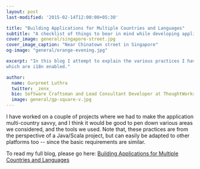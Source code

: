 ```yaml
---
layout: post
last-modified: '2015-02-14T12:00:00+05:30'

title: "Building Applications for Multiple Countries and Languages"
subtitle: "A checklist of things to bear in mind while developing applications for the global audience"
cover_image: general/singapore-street.jpg
cover_image_caption: "Near Chinatown street in Singapore"
og-image: "general/orange-evening.jpg"

excerpt: "In this blog I attempt to explain the various practices I have found useful while developing applications
which are i18n enabled."

author:
  name: Gurpreet Luthra
  twitter: _zenx_
  bio: Software Craftsman and Lead Consultant Developer at ThoughtWorks
  image: general/gp-square-v.jpg
---
```


I  have worked on a couple of projects where we had to make the application multi-country savvy, 
and I think it would be good to pen down various areas we considered, and the tools we used. 
Note that, these practices are from the perspective of a Java/Scala project, but can easily be 
adapted to other platforms too -- since the basic requirements are similar.

To read my full blog, please go here:
[Building Applications for Multiple Countries and Languages](http://techie-notebook.blogspot.com/2015/02/i18n-building-applications-for-multiple.html)